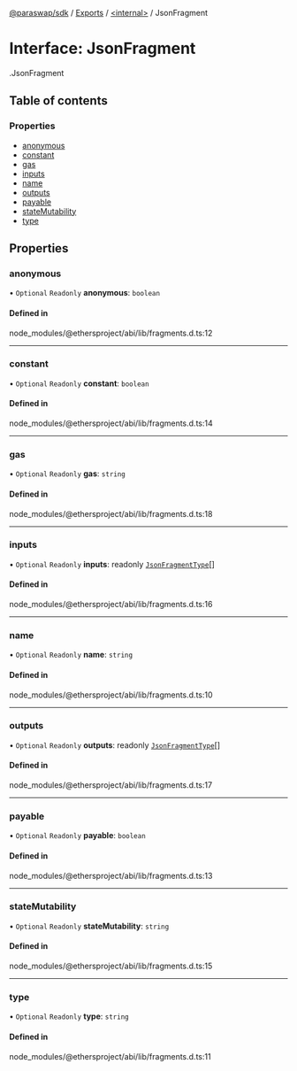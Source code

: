 [@paraswap/sdk](../README.md) / [Exports](../modules.md) / [<internal\>](../modules/internal_.md) / JsonFragment

# Interface: JsonFragment

[<internal>](../modules/internal_.md).JsonFragment

## Table of contents

### Properties

- [anonymous](internal_.JsonFragment.md#anonymous)
- [constant](internal_.JsonFragment.md#constant)
- [gas](internal_.JsonFragment.md#gas)
- [inputs](internal_.JsonFragment.md#inputs)
- [name](internal_.JsonFragment.md#name)
- [outputs](internal_.JsonFragment.md#outputs)
- [payable](internal_.JsonFragment.md#payable)
- [stateMutability](internal_.JsonFragment.md#statemutability)
- [type](internal_.JsonFragment.md#type)

## Properties

### anonymous

• `Optional` `Readonly` **anonymous**: `boolean`

#### Defined in

node_modules/@ethersproject/abi/lib/fragments.d.ts:12

___

### constant

• `Optional` `Readonly` **constant**: `boolean`

#### Defined in

node_modules/@ethersproject/abi/lib/fragments.d.ts:14

___

### gas

• `Optional` `Readonly` **gas**: `string`

#### Defined in

node_modules/@ethersproject/abi/lib/fragments.d.ts:18

___

### inputs

• `Optional` `Readonly` **inputs**: readonly [`JsonFragmentType`](internal_.JsonFragmentType.md)[]

#### Defined in

node_modules/@ethersproject/abi/lib/fragments.d.ts:16

___

### name

• `Optional` `Readonly` **name**: `string`

#### Defined in

node_modules/@ethersproject/abi/lib/fragments.d.ts:10

___

### outputs

• `Optional` `Readonly` **outputs**: readonly [`JsonFragmentType`](internal_.JsonFragmentType.md)[]

#### Defined in

node_modules/@ethersproject/abi/lib/fragments.d.ts:17

___

### payable

• `Optional` `Readonly` **payable**: `boolean`

#### Defined in

node_modules/@ethersproject/abi/lib/fragments.d.ts:13

___

### stateMutability

• `Optional` `Readonly` **stateMutability**: `string`

#### Defined in

node_modules/@ethersproject/abi/lib/fragments.d.ts:15

___

### type

• `Optional` `Readonly` **type**: `string`

#### Defined in

node_modules/@ethersproject/abi/lib/fragments.d.ts:11
